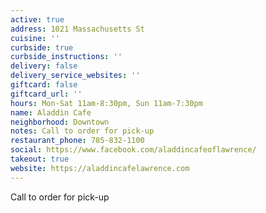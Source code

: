 ```yaml
---
active: true
address: 1021 Massachusetts St
cuisine: ''
curbside: true
curbside_instructions: ''
delivery: false
delivery_service_websites: ''
giftcard: false
giftcard_url: ''
hours: Mon-Sat 11am-8:30pm, Sun 11am-7:30pm
name: Aladdin Cafe
neighborhood: Downtown
notes: Call to order for pick-up
restaurant_phone: 785-832-1100
social: https://www.facebook.com/aladdincafeoflawrence/
takeout: true
website: https://aladdincafelawrence.com
---
```


Call to order for pick-up